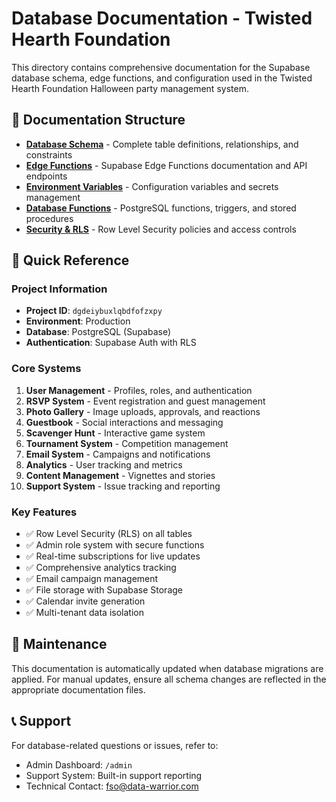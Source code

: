 # Database Documentation - Twisted Hearth Foundation

This directory contains comprehensive documentation for the Supabase database schema, edge functions, and configuration used in the Twisted Hearth Foundation Halloween party management system.

## 📁 Documentation Structure

- **[Database Schema](./DATABASE_SCHEMA.md)** - Complete table definitions, relationships, and constraints
- **[Edge Functions](./EDGE_FUNCTIONS.md)** - Supabase Edge Functions documentation and API endpoints
- **[Environment Variables](./ENVIRONMENT_VARIABLES.md)** - Configuration variables and secrets management
- **[Database Functions](./DATABASE_FUNCTIONS.md)** - PostgreSQL functions, triggers, and stored procedures
- **[Security & RLS](./SECURITY_RLS.md)** - Row Level Security policies and access controls

## 🎯 Quick Reference

### Project Information
- **Project ID**: `dgdeiybuxlqbdfofzxpy`
- **Environment**: Production
- **Database**: PostgreSQL (Supabase)
- **Authentication**: Supabase Auth with RLS

### Core Systems
1. **User Management** - Profiles, roles, and authentication
2. **RSVP System** - Event registration and guest management
3. **Photo Gallery** - Image uploads, approvals, and reactions
4. **Guestbook** - Social interactions and messaging
5. **Scavenger Hunt** - Interactive game system
6. **Tournament System** - Competition management
7. **Email System** - Campaigns and notifications
8. **Analytics** - User tracking and metrics
9. **Content Management** - Vignettes and stories
10. **Support System** - Issue tracking and reporting

### Key Features
- ✅ Row Level Security (RLS) on all tables
- ✅ Admin role system with secure functions
- ✅ Real-time subscriptions for live updates
- ✅ Comprehensive analytics tracking
- ✅ Email campaign management
- ✅ File storage with Supabase Storage
- ✅ Calendar invite generation
- ✅ Multi-tenant data isolation

## 🔧 Maintenance

This documentation is automatically updated when database migrations are applied. For manual updates, ensure all schema changes are reflected in the appropriate documentation files.

## 📞 Support

For database-related questions or issues, refer to:
- Admin Dashboard: `/admin`
- Support System: Built-in support reporting
- Technical Contact: fso@data-warrior.com